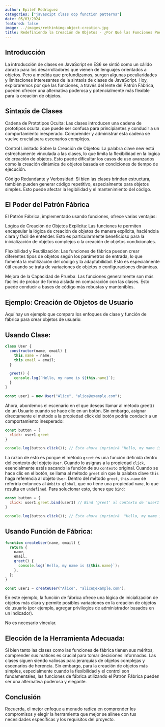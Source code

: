 ```yaml
---
author: Epilef Rodriguez
categories: ["javascipt class oop function patterns"]
date: 05/03/2024
featured: false
image: ../images/rethinking-object-creation.jpg
title: Redefiniendo la Creación de Objetos - ¿Por Qué las Funciones Podrían Ser Tu Nueva Clase Favorita en JavaScript?
---
```


## Introducción

La introducción de clases en JavaScript en ES6 se sintió como un cálido abrazo para los desarrolladores que vienen de lenguajes orientados a objetos. Pero a medida que profundizamos, surgen algunas peculiaridades y limitaciones interesantes de la sintaxis de clases de JavaScript. Hoy, exploraremos por qué las funciones, a través del lente del Patrón Fábrica, pueden ofrecer una alternativa poderosa y potencialmente más flexible para la creación de objetos.

## Sintaxis de Clases

Cadena de Prototipos Oculta: Las clases introducen una cadena de prototipos oculta, que puede ser confusa para principiantes y conducir a un comportamiento inesperado. Comprender y administrar esta cadena se vuelve crucial para escenarios complejos.

Control Limitado Sobre la Creación de Objetos: La palabra clave new está estrechamente vinculada a las clases, lo que limita la flexibilidad en la lógica de creación de objetos. Esto puede dificultar los casos de uso avanzados como la creación dinámica de objetos basada en condiciones de tiempo de ejecución.

Código Redundante y Verbosidad: Si bien las clases brindan estructura, también pueden generar código repetitivo, especialmente para objetos simples. Esto puede afectar la legibilidad y el mantenimiento del código.

## El Poder del Patrón Fábrica

El Patrón Fábrica, implementado usando funciones, ofrece varias ventajas:

Lógica de Creación de Objetos Explícita: Las funciones te permiten encapsular la lógica de creación de objetos de manera explícita, haciéndola clara y fácil de entender. Esto es particularmente beneficioso para la inicialización de objetos complejos o la creación de objetos condicionales.

Flexibilidad y Reutilización: Las funciones de fábrica pueden crear diferentes tipos de objetos según los parámetros de entrada, lo que fomenta la reutilización del código y la adaptabilidad. Esto es especialmente útil cuando se trata de variaciones de objetos o configuraciones dinámicas.

Mejora de la Capacidad de Prueba: Las funciones generalmente son más fáciles de probar de forma aislada en comparación con las clases. Esto puede conducir a bases de código más robustas y mantenibles.

## Ejemplo: Creación de Objetos de Usuario

Aquí hay un ejemplo que compara los enfoques de clase y función de fábrica para crear objetos de usuario:

## Usando Clase:

```javascript
class User {
  constructor(name, email) {
    this.name = name;
    this.email = email;
  }

  greet() {
    console.log(`Hello, my name is ${this.name}`);
  }
}

const user1 = new User("Alice", "alice@example.com");

```

Ahora, abordemos el escenario en el que deseas llamar al método greet() de un Usuario cuando se hace clic en un botón. Sin embargo, asignar directamente el método a la propiedad click del botón podría conducir a un comportamiento inesperado:

```javascript
const button = {
  click: user1.greet
}

console.log(button.click()); // Esto ahora imprimirá "Hello, my name is undefined"
```

La razón de esto es porque el método `greet` es una función definida dentro del contexto del objeto `User`. Cuando lo asignas a la propiedad `click`, esencialmente estás sacando la función de su `contexto` original. Cuando se hace clic en el botón, se llama al método `greet` sin que la palabra clave `this` haga referencia al objeto `User`. Dentro del método `greet`, `this.name` se referiría entonces al `ámbito global`, que no tiene una propiedad `name`, lo que resulta en `undefined`. Para solucionar esto, tienes que `bind`:

```javascript
const button = {
  click: user1.greet.bind(user1) // Bind 'greet' al contexto de 'user1'
}

console.log(button.click()); // Esto ahora imprimirá  "Hello, my name is Alice"

```


## Usando Función de Fábrica:

```javascript
function createUser(name, email) {
  return {
    name,
    email,
    greet() {
      console.log(`Hello, my name is ${this.name}`);
    },
  };
}

const user1 = createUser("Alice", "alice@example.com");

```

En este ejemplo, la función de fábrica ofrece una lógica de inicialización de objetos más clara y permite posibles variaciones en la creación de objetos de usuario (por ejemplo, agregar privilegios de administrador basados en un indicador).

No es necesario vincular.

## Elección de la Herramienta Adecuada:

Si bien tanto las clases como las funciones de fábrica tienen sus méritos, comprender sus matices es crucial para tomar decisiones informadas. Las clases siguen siendo valiosas para jerarquías de objetos complejas y escenarios de herencia. Sin embargo, para la creación de objetos más simples, especialmente cuando la flexibilidad y el control son fundamentales, las funciones de fábrica utilizando el Patrón Fábrica pueden ser una alternativa poderosa y elegante.

## Conclusión

Recuerda, el mejor enfoque a menudo radica en comprender los compromisos y elegir la herramienta que mejor se alinee con tus necesidades específicas y los requisitos del proyecto.